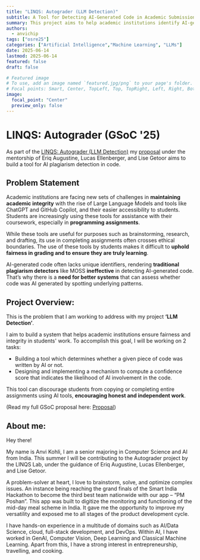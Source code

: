 ```yaml
---
title: "LINQS: Autograder (LLM Detection)"
subtitle: A Tool for Detecting AI-Generated Code in Academic Submissions
summary: This project aims to help academic institutions identify AI-generated code in student assignments, supporting fair grading and upholding academic integrity.
authors: 
  - anvichip
tags: ["osre25"]
categories: ["Artificial Intelligence","Machine Learning", "LLMs"]
date: 2025-06-14
lastmod: 2025-06-14
featured: false
draft: false

# Featured image
# To use, add an image named `featured.jpg/png` to your page's folder.
# Focal points: Smart, Center, TopLeft, Top, TopRight, Left, Right, BottomLeft, Bottom, BottomRight.
image:
  focal_point: "Center"
  preview_only: false
---
```


# LINQS: Autograder (GSoC '25)

As part of the [LINQS: Autograder (LLM Detection)](/content/project/osre25/ucsc/autograder/index.md) my [proposal](https://summerofcode.withgoogle.com/programs/2025/projects/jxBUpvoM) under the mentorship of Eriq Augustine, Lucas Ellenberger, and Lise Getoor aims to build a tool for AI plagiarism detection in code.

## Problem Statement

Academic institutions are facing new sets of challenges in **maintaining academic integrity** with the rise of Large Language Models and tools like ChatGPT and GitHub Copilot, and their easier accessibility to students. Students are increasingly using these tools for assistance with their coursework, especially in **programming assignments**. 

While these tools are useful for purposes such as brainstorming, research, and drafting, its use in completing assignments often crosses ethical boundaries. The use of these tools by students makes it difficult to **uphold fairness in grading and to ensure they are truly learning**. 

AI-generated code often lacks unique identifiers, rendering **traditional plagiarism detectors** like MOSS **ineffective** in detecting AI-generated code. That’s why there is a **need for better systems** that can assess whether code was AI generated by spotting underlying patterns.


## Project Overview:

This is the problem that I am working to address with my project **‘LLM Detection’**. 

I aim to build a system that helps academic institutions ensure fairness and integrity in students' work. 
To accomplish this goal, I will be working on 2 tasks: 
* Building a tool which determines whether a given piece of code was written by AI or not.  
* Designing and implementing a mechanism to compute a confidence score that indicates the likelihood of AI involvement in the code.

This tool can discourage students from copying or completing entire assignments using AI tools, **encouraging honest and independent work**.

(Read my full GSoC proposal here: [Proposal](https://drive.google.com/file/d/1skTVhcrEMAAwc6XzYQ0w3_uVRLxz0IB9/view?usp=sharing))

## About me:

Hey there!

My name is Anvi Kohli, I am a senior majoring in Computer Science and AI from India. This summer I will be contributing to the Autograder project by the LINQS Lab, under the guidance of Eriq Augustine, Lucas Ellenberger, and Lise Getoor. 

A problem-solver at heart, I love to brainstorm, solve, and optimize complex issues. An instance being reaching the grand finals of the Smart India Hackathon to become the third best team nationwide with our app – “PM Poshan”. This app was built to digitize the monitoring and functioning of the mid-day meal scheme in India. It gave me the opportunity to improve my versatility and exposed me to all stages of the product development cycle.

I have hands-on experience in a multitude of domains such as AI/Data Science, cloud, full-stack development, and DevOps. Within AI, I have worked in GenAI, Computer Vision, Deep Learning and Classical Machine Learning. Apart from this, I have a strong interest in entrepreneurship, travelling, and cooking.







